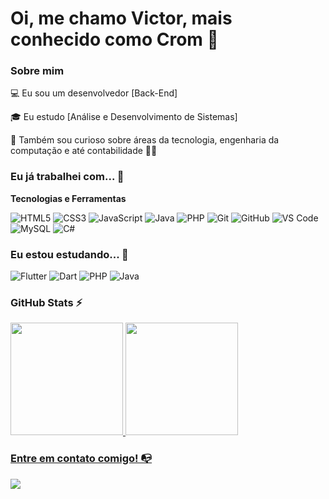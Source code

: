 # Oi, me chamo Victor, mais conhecido como Crom 👋

### Sobre mim

💻 Eu sou um desenvolvedor [Back-End]

<!-- Isso é um comentário, não irá aparecer no seu perfil
(Abaixo você seleciona o curso que você está fazendo no momento) -->

🎓 Eu estudo [Análise e Desenvolvimento de Sistemas]

🔎 Também sou curioso sobre áreas da tecnologia, engenharia da computação e até contabilidade 🤷‍♂️

### Eu já trabalhei com... 🔧

**Tecnologias e Ferramentas**

<!-- (Aqui você pode adicionar tecnologias que aprendeu no curso, já listamos algumas delas, e outras que já domina)) -->

![HTML5](https://img.shields.io/badge/html5-%23E34F26.svg?style=for-the-badge&logo=html5&logoColor=white)
![CSS3](https://img.shields.io/badge/css3-%231572B6.svg?style=for-the-badge&logo=css3&logoColor=white)
![JavaScript](https://img.shields.io/badge/javascript-%23323330.svg?style=for-the-badge&logo=javascript&logoColor=%23F7DF1E)
![Java](https://img.shields.io/badge/Java-ED8B00?logo=java&logoColor=white&style=for-the-badge)
![PHP](https://img.shields.io/badge/php-%23323330.svg?style=for-the-badge&logo=php&logoColor=#2923F0)
![Git](https://img.shields.io/badge/git-%23F05033.svg?style=for-the-badge&logo=git&logoColor=white)
![GitHub](https://img.shields.io/badge/github-%23121011.svg?style=for-the-badge&logo=github&logoColor=white)
![VS Code](https://img.shields.io/badge/VS%20Code-0078d7.svg?style=for-the-badge&logo=visual-studio-code&logoColor=white)
![MySQL](https://img.shields.io/badge/MySQL-20232A?logo=mysql&logoColor=white&style=for-the-badge)
![C#](https://img.shields.io/badge/CSharp-20232A?logo=csharp&logoColor=white&style=for-the-badge)

<!-- (Já colocar tecnologias do On Demand que aprende no curso)) -->

### Eu estou estudando... 🧩
<!-- (Aqui você pode adicionar tecnologias que está estudando, inclusive para aumentar essa lista você listamos algumas das tecnologias ensinadas na nossa [Assinatura On Demand](https://cubos.academy/cubosondemand)) -->

![Flutter](https://img.shields.io/badge/Flutter-%23323330.svg?style=for-the-badge&logo=flutter&logoColor=blue)
![Dart](https://img.shields.io/badge/Dart-%23323330.svg?style=for-the-badge&logo=dart&logoColor=blue&color=white)
![PHP](https://img.shields.io/badge/php-%23323330.svg?style=for-the-badge&logo=php&logoColor=#2923F0)
![Java](https://img.shields.io/badge/Java-ED8B00?logo=java&logoColor=white&style=for-the-badge)


<!--
Substitua o usuário lbguilherme pelo seu usuário no GitHub.
-->

### GitHub Stats ⚡
<div>
<a href="https://github.com/VictorCrom072">
<img height="180em" src="https://github-readme-stats.vercel.app/api/top-langs/?username=VictorCrom072&layout=compact&langs_count=7&theme=dracula"/>
<img height="180em" src="https://github-readme-stats.vercel.app/api?username=VictorCrom072&show_icons=true&theme=dracula&include_all_commits=true&count_private=true"/>
</div>

### Entre em contato comigo! 📭
<div>
<a href="https://www.linkedin.com/in/victor-massao/" target="_blank"><img src="https://img.shields.io/badge/-LinkedIn-%230077B5?style=for-the-badge&logo=linkedin&logoColor=white" target="_blank"></a>   
</div>
